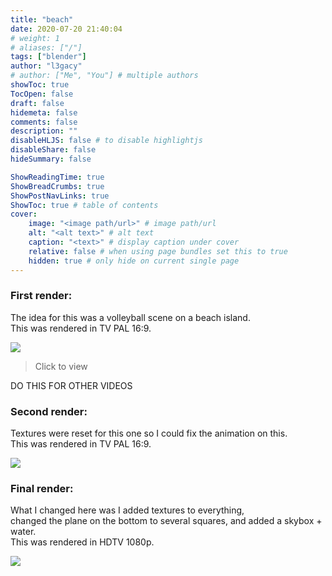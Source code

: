```yaml
---
title: "beach"
date: 2020-07-20 21:40:04
# weight: 1
# aliases: ["/"]
tags: ["blender"]
author: "l3gacy"
# author: ["Me", "You"] # multiple authors
showToc: true
TocOpen: false
draft: false
hidemeta: false
comments: false
description: ""
disableHLJS: false # to disable highlightjs
disableShare: false
hideSummary: false

ShowReadingTime: true
ShowBreadCrumbs: true
ShowPostNavLinks: true
ShowToc: true # table of contents
cover:
    image: "<image path/url>" # image path/url
    alt: "<alt text>" # alt text
    caption: "<text>" # display caption under cover
    relative: false # when using page bundles set this to true
    hidden: true # only hide on current single page
---
```


### First render:

The idea for this was a volleyball scene on a beach island.  
This was rendered in TV PAL 16:9.

[![](50.png)](0001-0050.mp4)
> Click to view

DO THIS FOR OTHER VIDEOS

### Second render:

Textures were reset for this one so I could fix the animation on this.  
This was rendered in TV PAL 16:9.

[![](80.png)](0001-0080.mp4)

### Final render:

What I changed here was I added textures to everything,  
changed the plane on the bottom to several squares, and added a skybox + water.  
This was rendered in HDTV 1080p.

[![](180.png)](0001-0160.mp4)
